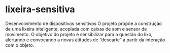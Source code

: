 # lixeira-sensitiva
Desenvolvimento de dispositivos sensitivos
O projeto propõe a construção de uma lixeira inteligente, acoplada com caixas de som e sensor de movimento. O objetivo do projeto é sensibilizar para a questão do lixo, alertando e convocando a novas atitudes de “descarte” a partir da interação com o objeto.
